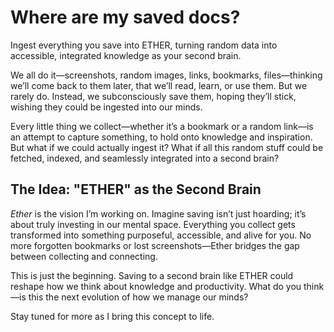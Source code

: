# Where are my saved docs?

Ingest everything you save into ETHER, turning random data into accessible, integrated knowledge as your second brain.

We all do it—screenshots, random images, links, bookmarks, files—thinking we’ll come back to them later, that we’ll read, learn, or use them. But we rarely do. Instead, we subconsciously save them, hoping they’ll stick, wishing they could be ingested into our minds.

Every little thing we collect—whether it’s a bookmark or a random link—is an attempt to capture something, to hold onto knowledge and inspiration. But what if we could actually ingest it? What if all this random stuff could be fetched, indexed, and seamlessly integrated into a second brain?

## The Idea: "ETHER" as the Second Brain

*Ether* is the vision I’m working on. Imagine saving isn’t just hoarding; it’s about truly investing in our mental space. Everything you collect gets transformed into something purposeful, accessible, and alive for you. No more forgotten bookmarks or lost screenshots—Ether bridges the gap between collecting and connecting.

This is just the beginning. Saving to a second brain like ETHER could reshape how we think about knowledge and productivity. What do you think—is this the next evolution of how we manage our minds?

Stay tuned for more as I bring this concept to life.
